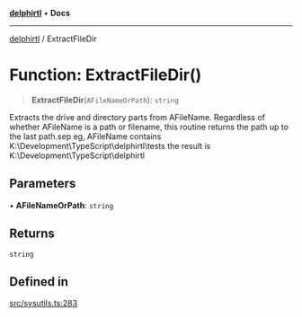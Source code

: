 [**delphirtl**](../README.md) • **Docs**

***

[delphirtl](../globals.md) / ExtractFileDir

# Function: ExtractFileDir()

> **ExtractFileDir**(`AFileNameOrPath`): `string`

Extracts the drive and directory parts from AFileName.
Regardless of whether AFileName is a path or filename,
this routine returns the path up to the last path.sep
eg, AFileName contains K:\\Development\\TypeScript\\delphirtl\\tests
the result is K:\\Development\\TypeScript\\delphirtl

## Parameters

• **AFileNameOrPath**: `string`

## Returns

`string`

## Defined in

[src/sysutils.ts:283](https://github.com/chuacw/delphirtl/blob/01752da42abbae178d000244800240d96a86d86e/src/sysutils.ts#L283)
